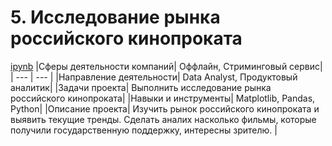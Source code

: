 # 5. Исследование рынка российского кинопроката
[ipynb](https://github.com/AlexKretov/Portfolio/blob/8bfdb54c45c38396675b71b449ac6faaf8c9facf/Cinema/cinema%20(1).ipynb)
|Сферы деятельности компаний| Оффлайн, Стриминговый сервис|
| --- | --- |
|Направление деятельности| Data Analyst, Продуктовый аналитик|
|Задачи проекта| Выполнить исследование рынка российского кинопроката|
|Навыки и инструменты| Matplotlib, Pandas, Python|
|Описание проекта| Изучить рынок российского кинопроката и выявить текущие тренды. Сделать аналих насколько  фильмы, которые получили государственную поддержку, интересны зрителю. |

